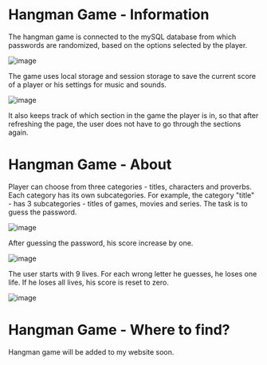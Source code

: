 # Hangman Game - Information
The hangman game is connected to the mySQL database from which passwords are randomized, based on the options selected by the player.

![image](https://user-images.githubusercontent.com/77585732/187100312-5e3da22c-3061-48cc-ac98-6477b90226aa.png)

The game uses local storage and session storage to save the current score of a player or his settings for music and sounds.

![image](https://user-images.githubusercontent.com/77585732/187100326-f3a2142d-3ef4-4bec-ab27-7a99f8bf3bc8.png)

It also keeps track of which section in the game the player is in, so that after refreshing the page, the user does not have to go through the sections again.

# Hangman Game - About 
Player can choose from three categories - titles, characters and proverbs. Each category has its own subcategories. For example, the category "title" - has 3 subcategories - titles of games, movies and series. The task is to guess the password.

![image](https://user-images.githubusercontent.com/77585732/187099916-0e6e98ca-3fcc-415d-b9a1-b9279c24ded0.png)

After guessing the password, his score increase by one.

![image](https://user-images.githubusercontent.com/77585732/187100174-39b43973-44c9-4e8b-a702-636924a01717.png)

The user starts with 9 lives. For each wrong letter he guesses, he loses one life. If he loses all lives, his score is reset to zero.

![image](https://user-images.githubusercontent.com/77585732/187100209-155f08f6-e359-4d99-83cf-f6479f608a08.png)

# Hangman Game - Where to find?

Hangman game will be added to my website soon.
